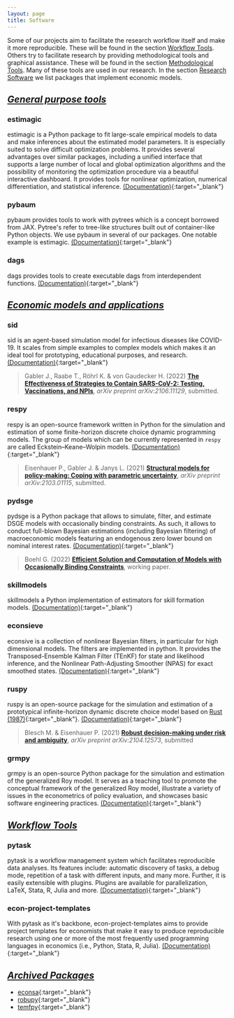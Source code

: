 ```yaml
---
layout: page
title: Software
---
```


Some of our projects aim to facilitate the research workflow itself and make it more
reproducible. These will be found in the section [Workflow Tools](#workflow-tools).
Others try to facilitate research by providing methodological tools and graphical
assistance. These will be found in the section
[Methodological Tools](#methodological-tools). Many of these tools are used in our
research. In the section [Research Software](#research-software) we list packages that
implement economic models.

## <ins>*General purpose tools*<ins>

### estimagic
estimagic is a Python package to fit large-scale empirical models to data and make
inferences about the estimated model parameters. It is especially suited to solve
difficult optimization problems. It provides several advantages over similar packages,
including a unified interface that supports a large number of local and global
optimization algorithms and the possibility of monitoring the optimization procedure via
a beautiful interactive dashboard. It provides tools for nonlinear optimization,
numerical differentiation, and statistical inference.
[(Documentation)](https://estimagic.readthedocs.io){:target="_blank"}

### pybaum
pybaum provides tools to work with pytrees which is a concept borrowed from JAX.
Pytree's refer to tree-like structures built out of container-like Python objects. We
use pybaum in several of our packages. One notable example is estimagic.
[(Documentation)](https://pybaum.readthedocs.io){:target="_blank"}

### dags
dags provides tools to create executable dags from interdependent functions.
[(Documentation)](https://dags.readthedocs.io){:target="_blank"}

## <ins>*Economic models and applications*</ins>

### sid
sid is an agent-based simulation model for infectious diseases like COVID-19. It scales
from simple examples to complex models which makes it an ideal tool for prototyping,
educational purposes, and research.
[(Documentation)](https://sid-dev.readthedocs.io/en/latest/){:target="_blank"}
> Gabler J., Raabe T., Röhrl K. & von Gaudecker H. (2022) [**The Effectiveness of Strategies to Contain SARS-CoV-2: Testing, Vaccinations, and NPIs**](https://arxiv.org/abs/2106.11129),  *arXiv preprint arXiv:2106.11129*, submitted.

### respy
respy is an open-source framework written in Python for the simulation and
estimation of some finite-horizon discrete choice dynamic programming models. The group
of models which can be currently represented in `respy` are called Eckstein–Keane–Wolpin
models. [(Documentation)](https://respy.readthedocs.io){:target="_blank"}
> Eisenhauer P., Gabler J. & Janys L. (2021) [**Structural models for policy-making: Coping with parametric uncertainty**](https://arxiv.org/abs/2103.01115), *arXiv preprint 	arXiv:2103.01115*, submitted.

### pydsge
pydsge is a Python package that allows to simulate, filter, and estimate DSGE models
with occasionally binding constraints. As such, it allows to conduct full-blown Bayesian
estimations (including Bayesian filtering) of macroeconomic models featuring an
endogenous zero lower bound on nominal interest rates.
[(Documentation)](https://pydsge.readthedocs.io){:target="_blank"}
> Boehl G. (2022) [**Efficient Solution and Computation of Models with Occasionally Binding Constraints**](https://gregorboehl.com/live/obc_boehl.pdf), working paper.

### skillmodels
skillmodels a Python implementation of estimators for skill formation models. 
[(Documentation)](https://skillmodels.readthedocs.io){:target="_blank"}

### econsieve
econsive is a collection of nonlinear Bayesian filters, in particular for high
dimensional models. The filters are implemented in python. It provides the
Transposed-Ensemble Kalman Filter (TEnKF) for state and likelihood inference, and the
Nonlinear Path-Adjusting Smoother (NPAS) for exact smoothed states.
[(Documentation)](https://econsieve.readthedocs.io){:target="_blank"}

### ruspy
ruspy is an open-source package for the simulation and estimation of a prototypical
infinite-horizon dynamic discrete choice model based on [Rust
(1987)](https://doi.org/10.2307/1911259){:target="_blank"}.
[(Documentation)](https://ruspy.readthedocs.io){:target="_blank"}
> Blesch M. & Eisenhauer P. (2021) [**Robust decision-making under risk and ambiguity**](https://arxiv.org/abs/2104.12573), *arXiv preprint arXiv:2104.12573*, submitted 


### grmpy
grmpy is an open-source Python package for the simulation and estimation of the
generalized Roy model. It serves as a teaching tool to promote the conceptual framework
of the generalized Roy model, illustrate a variety of issues in the econometrics of
policy evaluation, and showcases basic software engineering practices.
[(Documentation)](https://grmpy.readthedocs.io){:target="_blank"}

## <ins>*Workflow Tools*</ins>

### pytask
pytask is a workflow management system which facilitates reproducible data analyses. Its
features include: automatic discovery of tasks, a debug mode, repetition of a task with
different inputs, and many more.  Further, it is easily extensible with plugins. Plugins
are available for parallelization, LaTeX, Stata, R, Julia and more.
[(Documentation)](https://pytask-dev.readthedocs.io/en/stable/){:target="_blank"}

### econ-project-templates
With pytask as it's backbone, econ-project-templates aims to provide project templates
for economists that make it easy to produce reproducible research using one or more of
the most frequently used programming languages in economics (i.e., Python, Stata, R,
Julia).
[(Documentation)](https://econ-project-templates.readthedocs.io){:target="_blank"}

## <ins>*Archived Packages*</ins>

- [econsa](https://econsa.readthedocs.io){:target="_blank"}
- [robupy](https://robupy.readthedocs.io){:target="_blank"}
- [temfpy](https://temfpy.readthedocs.io){:target="_blank"}
